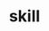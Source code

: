 ---
layout: archive
title: skill
permalink: /skill/
category: "skill"
tagline: "it's all about skill."
---
